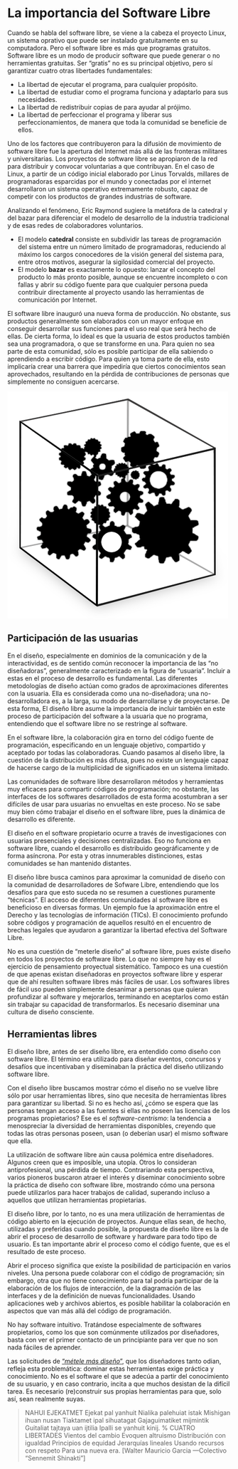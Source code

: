 # La importancia del Software Libre

Cuando se habla del software libre, se viene a la cabeza el proyecto Linux, un sistema oprativo que puede ser instalado gratuitamente en su computadora. Pero el software libre es más que programas gratuitos. Software libre es un modo de producir software que puede generar o no herramientas gratuitas. Ser “gratis” no es su principal objetivo, pero sí garantizar cuatro otras libertades fundamentales:

- La libertad de ejecutar el programa, para cualquier propósito.
- La libertad de estudiar como el programa funciona y adaptarlo para sus necesidades.
- La libertad de redistribuir copias de para ayudar al prójimo.
- La libertad de perfeccionar el programa y liberar sus perfeccionamientos, de manera que toda la comunidad se beneficie de ellos.

Uno de los factores que contribuyeron para la difusión de movimiento de software libre fue la apertura del Internet más allá de las fronteras militares y universitarias. Los proyectos de software libre se apropiaron de la red para distribuir y convocar voluntarias a que contribuyan. En el caso de Linux, a partir de un código inicial elaborado por Linus Torvalds, millares de programadoras esparcidas por el mundo y conectadas por el internet desarrollaron un sistema operativo extremamente robusto, capaz de competir con los productos de grandes industrias de software.

Analizando el fenómeno, Eric Raymond sugiere la metáfora de la catedral y del bazar para diferenciar el modelo de desarrollo de la industria tradicional y de esas redes de colaboradores voluntarios.

- El modelo **catedral** consiste en subdividir las tareas de programación del sistema entre un número limitado de programadoras, reduciendo al máximo los cargos conocedores de la visión general del sistema para, entre otros motivos, asegurar la sigilosidad comercial del proyecto.
- El modelo **bazar** es exactamente lo opuesto: lanzar el concepto del producto lo más pronto posible, aunque se encuentre incompleto o con fallas y abrir su código fuente para que cualquier persona pueda contribuir directamente al proyecto usando las herramientas de comunicación por Internet.

El software libre inauguró una nueva forma de producción. No obstante, sus productos generalmente son elaborados con un mayor enfoque en conseguir desarrollar sus funciones para el uso real que será hecho de ellas. De cierta forma, lo ideal es que la usuaria de estos productos también sea una programadora, o que se transforme en una. Para quien no sea parte de esta comunidad, sólo es posible participar de ella sabiendo o aprendiendo a escribir código. Para quien ya toma parte de ella, esto implicaría crear una barrera que impediría que ciertos conocimientos sean aprovechados, resultando en la pérdida de contribuciones de personas que simplemente no consiguen acercarse.

![](img/caixatransparente.png)

## Participación de las usuarias

En el diseño, especialmente en dominios de la comunicación y de la interactividad, es de sentido común reconocer la importancia de las “no diseñadoras”, generalmente caracterizado en la figura de “usuaria”. Incluir a estas en el proceso de desarrollo es fundamental. Las diferentes metodologías de diseño actúan como grados de aproximaciones diferentes con la usuaria. Ella es considerada como una no-diseñadora; una no-desarrolladora es, a la larga, su modo de desarrollarse y de proyectarse. De esta forma, El diseño libre asume la importancia de incluir también en este proceso de participación del software a la usuaria que no programa, entendiendo que el software libre no se restringe al software.

En el software libre, la colaboración gira en torno del código fuente de programación, especificando en un lenguaje objetivo, compartido y aceptado por todas las colaboradoras. Cuando pasamos al diseño libre, la cuestión de la distribución es más difusa, pues no existe un lenguaje capaz de hacerse cargo de la multiplicidad de significados en un sistema limitado.

Las comunidades de software libre desarrollaron métodos y herramientas muy eficaces para compartir códigos de programación; no obstante, las interfaces de los softwares desarrollados de esta forma acostumbran a ser difíciles de usar para usuarias no envueltas en este proceso. No se sabe muy bien cómo trabajar el diseño en el software libre, pues la dinámica de desarrollo es diferente.

El diseño en el software propietario ocurre a través de investigaciones con usuarias presenciales y decisiones centralizadas. Eso no funciona en software libre, cuando el desarrollo es distribuido geográficamente y de forma asíncrona. Por esta y otras innumerables distinciones, estas comunidades se han mantenido distantes.

El diseño libre busca caminos para aproximar la comunidad de diseño con la comunidad de desarrolladores de Sofware Libre, entendiendo que los desafíos para que esto suceda no se resumen a cuestiones puramente “técnicas”. El acceso de diferentes comunidades al software libre es beneficioso en diversas formas. Un ejemplo fue la aproximación entre el Derecho y las tecnologías de información (TICs). El conocimiento profundo sobre códigos y programación de aquellos resultó en el encuentro de brechas legales que ayudaron a garantizar la libertad efectiva del Software Libre.

No es una cuestión de “meterle diseño” al software libre, pues existe diseño en todos los proyectos de software libre. Lo que no siempre hay es el ejercicio de pensamiento proyectual sistemático. Tampoco es una cuestión de que apenas existan diseñadoras en proyectos software libre y esperar que de ahí resulten software libres más fáciles de usar. Los softwares libres de fácil uso pueden simplemente desanimar a personas que quieran profundizar al software y mejorarlos, terminando en aceptarlos como están sin trabajar su capacidad de transformarlos. Es necesario diseminar una cultura de diseño consciente.

## Herramientas libres

El diseño libre, antes de ser diseño libre, era entendido como diseño con software libre. El término era utilizado para diseñar eventos, concursos y desafíos que incentivaban y diseminaban la práctica del diseño utilizando software libre.

Con el diseño libre buscamos mostrar cómo el diseño no se vuelve libre sólo por usar herramientas libres, sino que necesita de herramientas libres para garantizar su libertad. Si no es hecho así, ¿cómo se espera que las personas tengan acceso a las fuentes si ellas no poseen las licencias de los programas propietarios? Ese es el *software-centrismo*: la tendencia a menospreciar la diversidad de herramientas disponibles, creyendo que todas las otras personas poseen, usan (o deberían usar) el mismo software que ella.

La utilización de software libre aún causa polémica entre diseñadores. Algunos creen que es imposible, una utopía. Otros lo consideran antiprofesional, una pérdida de tiempo. Contrariando esta perspectiva, varios pioneros buscaron atraer el interés y diseminar conocimiento sobre la práctica de diseño con software libre, mostrando cómo una persona puede utilizarlos para hacer trabajos de calidad, superando incluso a aquellos que utilizan herramientas propietarias.

El diseño libre, por lo tanto, no es una mera utilización de herramientas de código abierto en la ejecución de proyectos. Aunque ellas sean, de hecho, utilizadas y preferidas cuando posible, la propuesta de diseño libre es la de abrir el proceso de desarrollo de software y hardware para todo tipo de usuario. Es tan importante abrir el proceso como el código fuente, que es el resultado de este proceso.

Abrir el proceso significa que existe la posibilidad de participación en varios niveles. Una persona puede colaborar con el código de programación; sin embargo, otra que no tiene conocimiento para tal podría participar de la elaboración de los flujos de interacción, de la diagramación de las interfaces y de la definición de nuevas funcionalidades. Usando aplicaciones web y archivos abiertos, es posible habilitar la colaboración en aspectos que van más allá del código de programación.

No hay software intuitivo. Tratándose especialmente de softwares propietarios, como los que son comúnmente utilizados por diseñadores, basta con ver el primer contacto de un principiante para ver que no son nada fáciles de aprender.

Las solicitudes de [“*métele más diseño*”](https://youtu.be/XbhW-FToKgk), que los diseñadores tanto odian, refleja esta problemática: dominar estas herramientas exige práctica y conocimiento. No es el software el que se adecúa a partir del conocimiento de su usuario, y en caso contrario, incita a que muchos desistan de la difícil tarea. Es necesario (re)construir sus propias herramientas para que, solo así, sean realmente suyas.

> NAHUI EJEKATMET
> Ejekat pal yanhuit
> Nialika palehuiat istak
> Mishigan ihuan nusan
> Tiaktamet ipal sihuatagat
> Gajaguimatiket mijmintik
> Guitaliat tajtaya uan ijtilia
> Ipalli se yanhuit kinij.
> %
> CUATRO LIBERTADES
> Vientos del cambio
> Evoquen altruismo
> Distribución con igualdad
> Principios de equidad
> Jerarquías lineales
> Usando recursos con respeto
> Para una nueva era.
> [Walter Mauricio Garcia —Colectivo “Sennemit Shinakti”]
